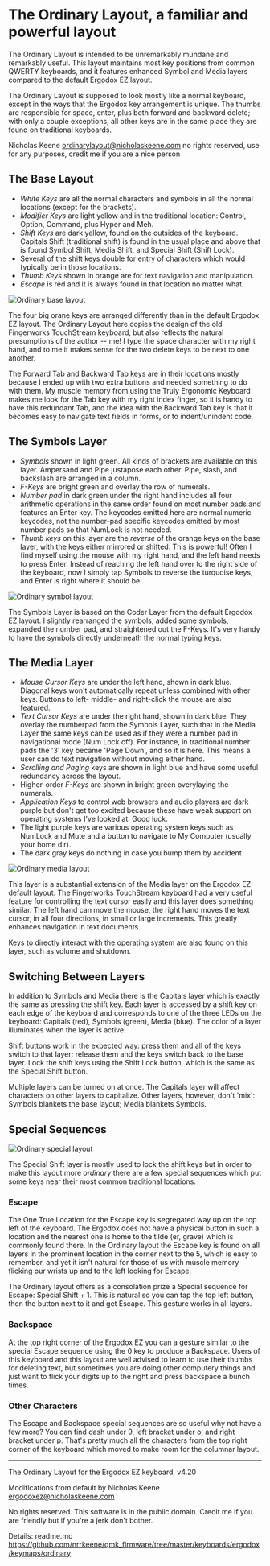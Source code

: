 # The Ordinary Layout, a familiar and powerful layout #

The Ordinary Layout is intended to be unremarkably mundane and remarkably useful. This layout maintains most key positions from common QWERTY keyboards, and it features enhanced Symbol and Media layers compared to the default Ergodox EZ layout.

The Ordinary Layout is supposed to look mostly like a normal keyboard, except in the ways that the Ergodox key arrangement is unique. The thumbs are responsible for space, enter, plus both forward and backward delete; with only a couple exceptions, all other keys are in the same place they are found on traditional keyboards.

Nicholas Keene
ordinarylayout@nicholaskeene.com
no rights reserved, use for any purposes, credit me if you are a nice person

## The Base Layout ##

* *White Keys* are all the normal characters and symbols in all the normal locations (except for the brackets).
* *Modifier Keys* are light yellow and in the traditional location: Control, Option, Command, plus Hyper and Meh.
* *Shift Keys* are dark yellow, found on the outsides of the keyboard. Capitals Shift (traditional shift) is found in the usual place and above that is found Symbol Shift, Media Shift, and Special Shift (Shift Lock).
* Several of the shift keys double for entry of characters which would typically be in those locations.
* *Thumb Keys* shown in orange are for text navigation and manipulation.
* *Escape* is red and it is always found in that location no matter what.

![Ordinary base layout](ordinary-base.png)

The four big orane keys are arranged differently than in the default Ergodox EZ layout. The Ordinary Layout here copies the design of the old Fingerworks TouchStream keyboard, but also reflects the natural presumptions of the author -- me! I type the space character with my right hand, and to me it makes sense for the two delete keys to be next to one another.

The Forward Tab and Backward Tab keys are in their locations mostly because I ended up with two extra buttons and needed something to do with them. My muscle memory from using the Truly Ergonomic Keyboard makes me look for the Tab key with my right index finger, so it is handy to have this redundant Tab, and the idea with the Backward Tab key is that it becomes easy to navigate text fields in forms, or to indent/unindent code.

## The Symbols Layer ##

* *Symbols* shown in light green. All kinds of brackets are available on this layer. Ampersand and Pipe justapose each other. Pipe, slash, and backslash are arranged in a column.
* *F-Keys* are bright green and overlay the row of numerals.
* *Number pad* in dark green under the right hand includes all four arithmetic operations in the same order found on most number pads and features an Enter key. The keycodes emitted here are normal numeric keycodes, not the number-pad specific keycodes emitted by most number pads so that NumLock is not needed.
* *Thumb keys* on this layer are the *reverse* of the orange keys on the base layer, with the keys either mirrored or shifted. This is powerful! Often I find myself using the mouse with my right hand, and the left hand needs to press Enter. Instead of reaching the left hand over to the right side of the keyboard, now I simply tap Symbols to reverse the turquoise keys, and Enter is right where it should be.

![Ordinary symbol layout](ordinary-symbol.png)

The Symbols Layer is based on the Coder Layer from the default Ergodox EZ layout. I slightly rearranged the symbols, added some symbols, expanded the number pad, and straightened out the F-Keys. It's very handy to have the symbols directly underneath the normal typing keys.

## The Media Layer ##

* *Mouse Cursor Keys* are under the left hand, shown in dark blue. Diagonal keys won't automatically repeat unless combined with other keys. Buttons to left- middle- and right-click the mouse are also featured.
* *Text Cursor Keys* are under the right hand, shown in dark blue. They overlay the numberpad from the Symbols Layer, such that in the Media Layer the same keys can be used as if they were a number pad in navigational mode (Num Lock off). For instance, in traditional number pads the '3' key became 'Page Down', and so it is here. This means a user can do text navigation without moving either hand.
* *Scrolling and Paging* keys are shown in light blue and have some useful redundancy across the layout.
* Higher-order *F-Keys* are shown in bright green overylaying the numerals.
* *Application Keys* to control web browsers and audio players are dark purple but don't get too excited because these have weak support on operating systems I've looked at. Good luck.
* The light purple keys are various operating system keys such as NumLock and Mute and a button to navigate to My Computer (usually your home dir).
* The dark gray keys do nothing in case you bump them by accident

![Ordinary media layout](ordinary-media.png)

This layer is a substantial extension of the Media layer on the Ergodox EZ default layout. The Fingerworks TouchStream keyboard had a very useful feature for controlling the text cursor easily and this layer does something similar. The left hand can move the mouse, the right hand moves the text cursor, in all four directions, in small or large increments. This greatly enhances navigation in text documents.

Keys to directly interact with the operating system are also found on this layer, such as volume and shutdown.

## Switching Between Layers ##

In addition to Symbols and Media there is the Capitals layer which is exactly the same as pressing the shift key. Each layer is accessed by a shift key on each edge of the keyboard and corresponds to one of the three LEDs on the keyboard: Capitals (red), Symbols (green), Media (blue). The color of a layer illuminates when the layer is active.

Shift buttons work in the expected way: press them and all of the keys switch to that layer; release them and the keys switch back to the base layer. Lock the shift keys using the Shift Lock button, which is the same as the Special Shift button.

Multiple layers can be turned on at once. The Capitals layer will affect characters on other layers to capitalize. Other layers, however, don't 'mix': Symbols blankets the base layout; Media blankets Symbols.

## Special Sequences ##

![Ordinary special layout](ordinary-special.png)

The Special Shift layer is mostly used to lock the shift keys but in order to make this layout more _ordinary_ there are a few special sequences which put some keys near their most common traditional locations.

### Escape ###

The One True Location for the Escape key is segregated way up on the top left of the keyboard. The Ergodox does not have a physical button in such a location and the nearest one is home to the tilde (er, grave) which is commonly found there. In the Ordinary layout the Escape key is found on all layers in the prominent location in the corner next to the 5, which is easy to remember, and yet it isn't natural for those of us with muscle memory flicking our wrists up and to the left looking for Escape.

The Ordinary layout offers as a consolation prize a Special sequence for Escape: Special Shift + 1. This is natural so you can tap the top left button, then the button next to it and get Escape. This gesture works in all layers.

### Backspace ###

At the top right corner of the Ergodox EZ you can a gesture similar to the special Escape sequence using the 0 key to produce a Backspace. Users of this keyboard and this layout are well advised to learn to use their thumbs for deleting text, but sometimes you are doing other computery things and just want to flick your digits up to the right and press backspace a bunch times.

### Other Characters ###

The Escape and Backspace special sequences are so useful why not have a few more? You can find dash under 9, left bracket under o, and right bracket under p. That's pretty much all the characters from the top right corner of the keyboard which moved to make room for the columnar layout.

****

The Ordinary Layout for the Ergodox EZ keyboard, v4.20

Modifications from default by Nicholas Keene ergodoxez@nicholaskeene.com

No rights reserved. This software is in the public domain. Credit me if you are friendly but if you're a jerk don't bother.

Details: readme.md
         https://github.com/nrrkeene/qmk_firmware/tree/master/keyboards/ergodox/keymaps/ordinary
